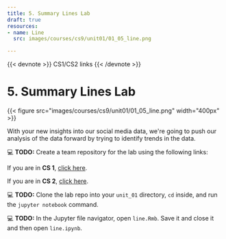 ```yaml
---
title: 5. Summary Lines Lab
draft: true
resources:
- name: Line
  src: images/courses/cs9/unit01/01_05_line.png

---
```

{{< devnote >}}
CS1/CS2 links
{{< /devnote >}}

# 5. Summary Lines Lab

{{< figure src="images/courses/cs9/unit01/01_05_line.png" width="400px" >}}

With your new insights into our social media data, we're going to push our analysis of the data forward by
trying to identify trends in the data.

💻 **TODO:** Create a team repository for the lab using the following links:

If you are in **CS 1**, [click here](https://classroom.github.com/a/gOZWvXCO).

If you are in **CS 2**, [click here](https://classroom.github.com/g/D3L_VChz).

💻 **TODO:** Clone the lab repo into your `unit_01` directory, `cd` inside, and run the `jupyter notebook` command.

💻 **TODO:** In the Jupyter file navigator, open `line.Rmb`. Save it and close it and then open `line.ipynb`.
